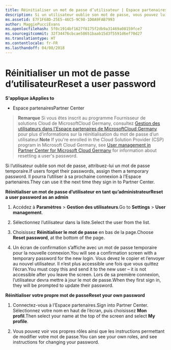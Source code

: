 ```yaml
---
title: Réinitialiser un mot de passe d’utilisateur | Espace partenaires
description: Si un utilisateur oublie son mot de passe, vous pouvez lui attribuer un nouveau mot de passe temporaire. Il pourra l’utiliser à sa prochaine connexion à l’Espace partenaires.
ms.assetid: E7F1F68D-25E5-46C5-9C98-1D0A9FAB7993
author: MaggiePucciEvans
ms.openlocfilehash: 5f0c1914bf1627f8175f2db9a31469a08159fce7
ms.sourcegitcommit: 32f34476cbcae58651baab15d3f5591d6ef70d27
ms.translationtype: HT
ms.contentlocale: fr-FR
ms.lasthandoff: 04/08/2018
---
```

# <a name="reset-a-user-password"></a><span data-ttu-id="a7313-104">Réinitialiser un mot de passe d’utilisateur</span><span class="sxs-lookup"><span data-stu-id="a7313-104">Reset a user password</span></span>

**<span data-ttu-id="a7313-105">S'applique à</span><span class="sxs-lookup"><span data-stu-id="a7313-105">Applies to</span></span>**

-  <span data-ttu-id="a7313-106">Espace partenaires</span><span class="sxs-lookup"><span data-stu-id="a7313-106">Partner Center</span></span>
   
><span data-ttu-id="a7313-107">**Remarque** Si vous êtes inscrit au programme Fournisseur de solutions Cloud de MicrosoftCloud Germany, consultez [Gestion des utilisateurs dans l'Espace partenaires de MicrosoftCloud Germany](user-management-in-partner-center-for-microsoft-cloud-germany.md) pour plus d’informations sur la réinitialisation du mot de passe d’un utilisateur.</span><span class="sxs-lookup"><span data-stu-id="a7313-107">**Note** If you're enrolled in the Cloud Solution Provider (CSP) program in Microsoft Cloud Germany, see [User management in Partner Center for Microsoft Cloud Germany](user-management-in-partner-center-for-microsoft-cloud-germany.md) for information about resetting a user's password.</span></span>

<span data-ttu-id="a7313-108">Si l’utilisateur oublie son mot de passe, attribuez-lui un mot de passe temporaire.</span><span class="sxs-lookup"><span data-stu-id="a7313-108">If users forget their passwords, assign them a temporary password.</span></span> <span data-ttu-id="a7313-109">Il pourra l’utiliser à sa prochaine connexion à l’Espace partenaires.</span><span class="sxs-lookup"><span data-stu-id="a7313-109">They can use it the next time they sign in to Partner Center.</span></span>

**<span data-ttu-id="a7313-110">Réinitialiser un mot de passe d’utilisateur en tant qu’administrateur</span><span class="sxs-lookup"><span data-stu-id="a7313-110">Reset a user password as an admin</span></span>**

1.  <span data-ttu-id="a7313-111">Accédez à **Paramètres** &gt; **Gestion des utilisateurs**.</span><span class="sxs-lookup"><span data-stu-id="a7313-111">Go to **Settings** &gt; **User management**.</span></span>
2.  <span data-ttu-id="a7313-112">Sélectionnez l’utilisateur dans la liste.</span><span class="sxs-lookup"><span data-stu-id="a7313-112">Select the user from the list.</span></span>

3.  <span data-ttu-id="a7313-113">Choisissez **Réinitialiser le mot de passe** en bas de la page.</span><span class="sxs-lookup"><span data-stu-id="a7313-113">Choose **Reset password**, at the bottom of the page.</span></span>

4.  <span data-ttu-id="a7313-114">Un écran de confirmation s’affiche avec un mot de passe temporaire pour la nouvelle connexion.</span><span class="sxs-lookup"><span data-stu-id="a7313-114">You will see a confirmation screen with a temporary password for the new login.</span></span> <span data-ttu-id="a7313-115">Vous devez le copier et l’envoyer au nouvel utilisateur. Il n’est plus accessible une fois que vous quittez l’écran.</span><span class="sxs-lookup"><span data-stu-id="a7313-115">You must copy this and send it to the new user – it is not accessible after you leave the screen.</span></span> <span data-ttu-id="a7313-116">Lors de sa première connexion, l’utilisateur devra mettre à jour le mot de passe.</span><span class="sxs-lookup"><span data-stu-id="a7313-116">When they first sign in, they will be prompted to update their password.</span></span>

**<span data-ttu-id="a7313-117">Réinitialiser votre propre mot de passe</span><span class="sxs-lookup"><span data-stu-id="a7313-117">Reset your own password</span></span>**

1.  <span data-ttu-id="a7313-118">Connectez-vous à l’Espace partenaires.</span><span class="sxs-lookup"><span data-stu-id="a7313-118">Sign into Partner Center.</span></span> <span data-ttu-id="a7313-119">Sélectionnez votre nom en haut de l’écran, puis choisissez **Mon profil**.</span><span class="sxs-lookup"><span data-stu-id="a7313-119">Then select your name at the top of the screen and select **My profile**.</span></span>

2.  <span data-ttu-id="a7313-120">Vous pouvez voir vos propres rôles ainsi que les instructions permettant de modifier votre mot de passe.</span><span class="sxs-lookup"><span data-stu-id="a7313-120">You can see your own roles, and see instructions for changing your password.</span></span>

 

 




